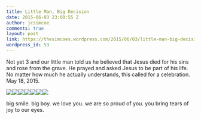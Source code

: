 ```yaml
---
title: Little Man, Big Decision
date: 2015-06-03 23:00:55 Z
author: jcsimcoe
comments: true
layout: post
link: https://thesimcoes.wordpress.com/2015/06/03/little-man-big-decision/
wordpress_id: 53
---
```


Not yet 3 and our little man told us he believed that Jesus died for his sins and rose from the grave. He prayed and asked Jesus to be part of his life. No matter how much he actually understands, this called for a celebration. May 18, 2015.

![](/public/assets/871c0c9a18e93cd43ed04ff1eb421515/tumblr_inline_npe51qnlwE1qb8l8q_1280.jpg)![](/public/assets/5c2d395f875d1c9a308cdf4608c892a7/tumblr_inline_npe52i29yg1qb8l8q_1280.jpg)![](/public/assets/0b5d339c7dcfa18becfc6ebbbcf9bd71/tumblr_inline_npe52m8y0x1qb8l8q_1280.jpg)![](/public/assets/ee10e72bf359ef5b004a176396bf4f80/tumblr_inline_npe52yeFS41qb8l8q_1280.jpg)![](/public/assets/fc2c7e273b8dd65297bbda3e12b8fa95/tumblr_inline_npe53bhqLC1qb8l8q_1280.jpg)![](/public/assets/5545e191f2e10f2b0072dad9a0bc97ea/tumblr_inline_npe53ngYjn1qb8l8q_1280.jpg)![](/public/assets/7b65b26574e1314b1c7a38625d7b87b6/tumblr_inline_npe53wi5aA1qb8l8q_1280.jpg)

big smile. big boy. we love you. we are so proud of you. you bring tears of joy to our eyes.
